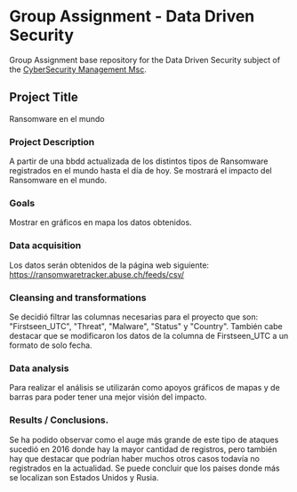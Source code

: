 # Group Assignment - Data Driven Security

Group Assignment base repository for the Data Driven Security subject of the [CyberSecurity Management Msc](https://www.talent.upc.edu/ing/professionals/presentacio/codi/221101/cybersecurity-management/).

## Project Title

Ransomware en el mundo


### Project Description

A partir de una bbdd actualizada de los distintos tipos de Ransomware registrados en el mundo hasta el día de hoy. Se mostrará el impacto del Ransomware en el mundo.

### Goals

Mostrar en gráficos en mapa los datos obtenidos.

### Data acquisition

Los datos serán obtenidos de la página web siguiente: https://ransomwaretracker.abuse.ch/feeds/csv/

### Cleansing and transformations

Se decidió filtrar las columnas necesarias para el proyecto que son: "Firstseen_UTC", "Threat", "Malware", "Status" y "Country". También cabe destacar que se modificaron los datos de la columna de Firstseen_UTC a un formato de solo fecha.

### Data analysis

Para realizar el análisis se utilizarán como apoyos gráficos de mapas y de barras para poder tener una mejor visión del impacto.

### Results / Conclusions.

Se ha podido observar como el auge más grande de este tipo de ataques sucedió en 2016 donde hay la mayor cantidad de registros, pero también hay que destacar que podrían haber muchos otros casos todavía no registrados en la actualidad. Se puede concluir que los paises donde más se localizan son Estados Unidos y Rusia.